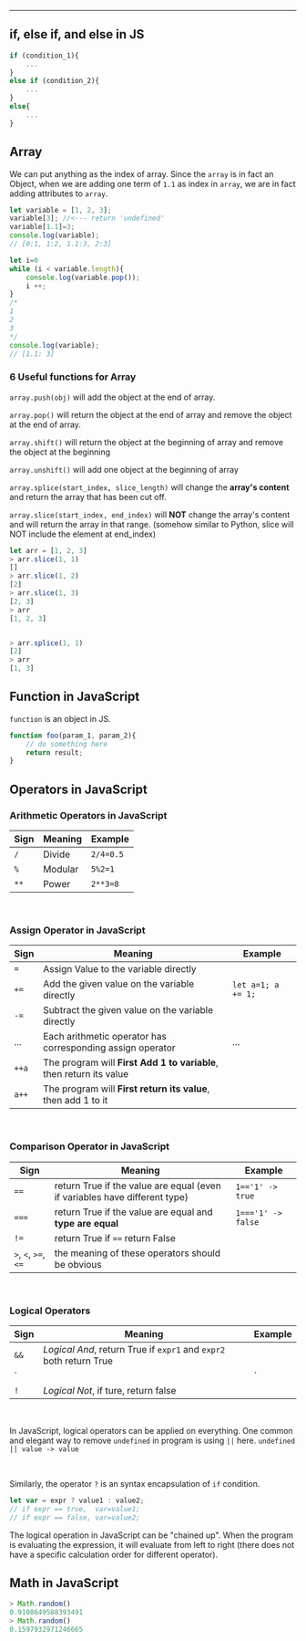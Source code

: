 
---

## if, else if, and else in JS

```javascript
if (condition_1){
	...
}
else if (condition_2){
    ...
}
else{
    ...
}
```

## Array

We can put anything as the index of array. Since the `array` is in fact an Object, when we are adding one term of `1.1` as index in `array`, we are in fact adding attributes to `array`.

```javascript
let variable = [1, 2, 3];
variable[3]; //<--- return 'undefined'
variable[1.1]=3;
console.log(variable);
// [0:1, 1:2, 1.1:3, 2:3]

let i=0
while (i < variable.length){
    console.log(variable.pop());
    i ++;
}
/*
1
2
3
*/
console.log(variable);
// [1.1: 3]
```

### 6 Useful functions for Array

`array.push(obj)` will add the object at the end of array.

`array.pop()` will return the object at the end of array and remove the object at the end of array.



`array.shift()` will return the object at the beginning of array and remove the object at the beginning

`array.unshift()` will add one object at the beginning of array



`array.splice(start_index, slice_length)` will change the **array's content** and return the array that has been cut off.

`array.slice(start_index, end_index)` will **NOT** change the array's content and will return the array in that range. (somehow similar to Python, slice will NOT include the element at end_index)

```javascript
let arr = [1, 2, 3]
> arr.slice(1, 1)
[]
> arr.slice(1, 2)
[2]
> arr.slice(1, 3)
[2, 3]
> arr
[1, 2, 3]


> arr.splice(1, 1)
[2]
> arr
[1, 3]
```



## Function in JavaScript

`function`  is an object in JS.

```javascript
function foo(param_1, param_2){
    // do something here
    return result;
}
```

## Operators in JavaScript
### Arithmetic Operators in JavaScript
|Sign|Meaning|Example|
|-----|-----|-----|
|`/`|Divide|`2/4=0.5`|
|`%`|Modular|`5%2=1`|
|`**`|Power|`2**3=8`|

<br>

### Assign Operator in JavaScript
|Sign|Meaning|Example|
|-----|-----|-----|
|`=`|Assign Value to the variable directly||
|`+=`|Add the given value on the variable directly|`let a=1; a += 1;`|
|`-=`|Subtract the given value on the variable directly||
|...|Each arithmetic operator has corresponding assign operator|...|
|`++a`|The program will **First Add 1 to variable**, then return its value||
|`a++`|The program will **First return its value**, then add 1 to it||

<br>

### Comparison Operator in JavaScript
|Sign|Meaning|Example|
|-----|-----|-----|
|`==`|return True if the value are equal (even if variables have different type)|`1=='1' -> true`|
|`===`|return True if the value are equal and **type are equal**|`1==='1' -> false`|
|`!=`|return True if `==` return False||
|`>`, `<`, `>=`, `<=`|the meaning of these operators should be obvious||

<br>

### Logical Operators
|Sign|Meaning|Example|
|-----|-----|-----|
|`&&`| *Logical And*, return True if `expr1` and `expr2` both return True | |
|`||`| *Logical Or*, return True if either `expr1` or `expr2` is True||
|`!`| *Logical Not*, if ture, return false||

<br>

In JavaScript, logical operators can be applied on everything. One common and elegant way to remove `undefined` in program is using `||` here. `undefined || value -> value`

<br>

Similarly, the operator `?` is an syntax encapsulation of `if` condition. 
```javascript
let var = expr ? value1 : value2;
// if expr == true,  var=value1;
// if expr == false, var=value2;
```
The logical operation in JavaScript can be "chained up". When the program is evaluating the expression, it will evaluate from left to right (there does not have a specific calculation order for different operator).

## Math in JavaScript
```javascript
> Math.random()
0.9108649588393491
> Math.random()
0.1597932971246665
```